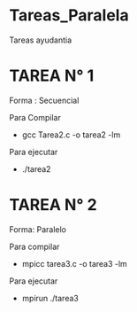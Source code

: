 # Tareas_Paralela
Tareas ayudantia

# TAREA N° 1

Forma : Secuencial

Para Compilar

- gcc Tarea2.c -o tarea2 -lm

Para ejecutar
- ./tarea2


# TAREA N° 2

Forma: Paralelo

Para compilar

- mpicc tarea3.c -o tarea3 -lm

Para ejecutar

- mpirun ./tarea3
